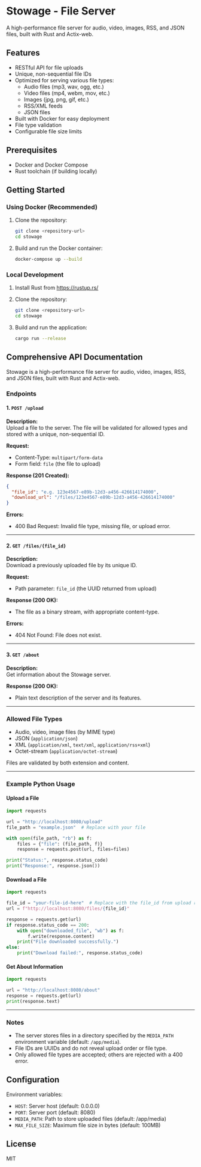 # Stowage - File Server

A high-performance file server for audio, video, images, RSS, and JSON files, built with Rust and Actix-web.

## Features

- RESTful API for file uploads
- Unique, non-sequential file IDs
- Optimized for serving various file types:
  - Audio files (mp3, wav, ogg, etc.)
  - Video files (mp4, webm, mov, etc.)
  - Images (jpg, png, gif, etc.)
  - RSS/XML feeds
  - JSON files
- Built with Docker for easy deployment
- File type validation
- Configurable file size limits

## Prerequisites

- Docker and Docker Compose
- Rust toolchain (if building locally)

## Getting Started

### Using Docker (Recommended)


1. Clone the repository:
   ```bash
   git clone <repository-url>
   cd stowage
   ```

2. Build and run the Docker container:
   ```bash
   docker-compose up --build
   ```

### Local Development

1. Install Rust from https://rustup.rs/

2. Clone the repository:
   ```bash
   git clone <repository-url>
   cd stowage
   ```

3. Build and run the application:
   ```bash
   cargo run --release
   ```


## Comprehensive API Documentation

Stowage is a high-performance file server for audio, video, images, RSS, and JSON files, built with Rust and Actix-web.

### Endpoints

#### 1. `POST /upload`

**Description:**  
Upload a file to the server. The file will be validated for allowed types and stored with a unique, non-sequential ID.

**Request:**
- Content-Type: `multipart/form-data`
- Form field: `file` (the file to upload)

**Response (201 Created):**
```json
{
  "file_id": "e.g. 123e4567-e89b-12d3-a456-426614174000",
  "download_url": "/files/123e4567-e89b-12d3-a456-426614174000"
}
```

**Errors:**
- 400 Bad Request: Invalid file type, missing file, or upload error.

---

#### 2. `GET /files/{file_id}`

**Description:**  
Download a previously uploaded file by its unique ID.

**Request:**
- Path parameter: `file_id` (the UUID returned from upload)

**Response (200 OK):**
- The file as a binary stream, with appropriate content-type.

**Errors:**
- 404 Not Found: File does not exist.

---

#### 3. `GET /about`

**Description:**  
Get information about the Stowage server.

**Response (200 OK):**
- Plain text description of the server and its features.

---

### Allowed File Types

- Audio, video, image files (by MIME type)
- JSON (`application/json`)
- XML (`application/xml`, `text/xml`, `application/rss+xml`)
- Octet-stream (`application/octet-stream`)

Files are validated by both extension and content.

---

### Example Python Usage

#### Upload a File

```python
import requests

url = "http://localhost:8080/upload"
file_path = "example.json"  # Replace with your file

with open(file_path, "rb") as f:
    files = {"file": (file_path, f)}
    response = requests.post(url, files=files)

print("Status:", response.status_code)
print("Response:", response.json())
```

#### Download a File

```python
import requests

file_id = "your-file-id-here"  # Replace with the file_id from upload response
url = f"http://localhost:8080/files/{file_id}"

response = requests.get(url)
if response.status_code == 200:
    with open("downloaded_file", "wb") as f:
        f.write(response.content)
    print("File downloaded successfully.")
else:
    print("Download failed:", response.status_code)
```

#### Get About Information

```python
import requests

url = "http://localhost:8080/about"
response = requests.get(url)
print(response.text)
```

---

### Notes

- The server stores files in a directory specified by the `MEDIA_PATH` environment variable (default: `/app/media`).
- File IDs are UUIDs and do not reveal upload order or file type.
- Only allowed file types are accepted; others are rejected with a 400 error.

## Configuration

Environment variables:

- `HOST`: Server host (default: 0.0.0.0)
- `PORT`: Server port (default: 8080)
- `MEDIA_PATH`: Path to store uploaded files (default: /app/media)
- `MAX_FILE_SIZE`: Maximum file size in bytes (default: 100MB)

## License

MIT
